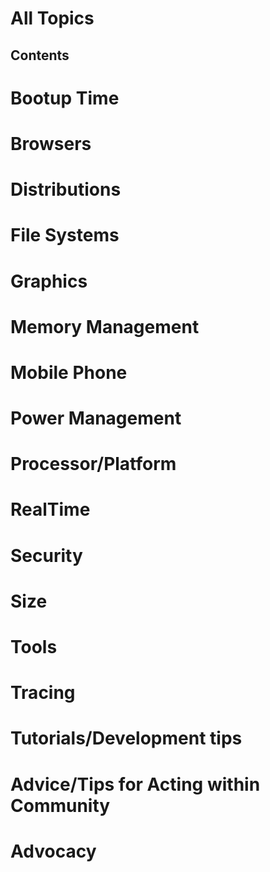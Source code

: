 # All Topics
## Contents
# Bootup Time
# Browsers
# Distributions
# File Systems
# Graphics
# Memory Management
# Mobile Phone
# Power Management
# Processor/Platform
# RealTime
# Security
# Size
# Tools
# Tracing
# Tutorials/Development tips
# Advice/Tips for Acting within Community
# Advocacy
